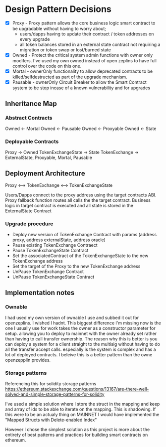 # Design Pattern Decisions

- [x] Proxy - Proxy pattern allows the core business logic smart contract to be upgradable without having to worry about;
  - users/dapps having to update their contract / token addresses on every upgrade
  - all token balances stored in an external state contract not requiring a migration or token swap or lost/burned state
- [x] Owned - Protect the critical system admin functions with owner only modifers. I've used my own owned instead of open zeplins to have full control over the code on this one.
- [x] Mortal - ownerOnly functionality to allow deprecated contracts to be killed/selfdestructed as part of the upgrade mechanism.
- [x] Pausable - ownerOnly Circuit Breaker to allow the Smart Contract system to be stop incase of a known vulnerability and for upgrades

## Inheritance Map

### Abstract Contracts

Owned <- Mortal
Owned <- Pausable
Owned <- Proxyable
Owned <- State

### Deployable Contracts

Proxy -> Owned
TokenExchangeState -> State
TokenExchange -> ExternalState, Proxyable, Mortal, Pausable

## Deployment Architecture

Proxy <--> TokenExchange <--> TokenExchangeState

Users/Dapps connect to the proxy address using the target contracts ABI.
Proxy fallback function routes all calls the the target contract.
Business logic in target contract is executed and all state is stored in the
ExternalState Contract

### Upgrade procedure

- Deploy new version of TokenExchange Contract with params (address proxy, address externalState, address oracle)
- Pause existing TokenExchange Contraect
- Pause TokenExchangeState Contract
- Set the associatedContract of the TokenExchangeState to the new TokenExchange address
- Set the target of the Proxy to the new TokenExchange address
- UnPause TokenExchange Contract
- UnPause TokenExchangeState Contract

## Implementation notes

### Ownable

I had used my own version of ownable I use and subbed it out for openzeplins. I wished I hadnt. This biggest difference I'm missing now is the one I usually use for work takes the owner as a constructor parameter for setup. allowing you to deploy to mainnet with the owner already set rather than having to call transfer ownership. The reason why this is better is you can deploy a system for a client straight to the multisig without having to do all the transfer accept calls. especially is the system is complex and has a lot of deployed contracts. I beleive this is a better pattern than the owne openzepplin provides.

### Storage patterns

Referencing this for solidity storage patterns
https://ethereum.stackexchange.com/questions/13167/are-there-well-solved-and-simple-storage-patterns-for-solidity

I've used a simple solution where I store the struct in the mapping and keep and array of ids to be able to iterate on the mapping. This is shadowing. If this were to be an actualy thing on MAINNET I would have
implemented the "Mapped Structs with Delete-enabled Index"

However I chose the simplest solution as this project is more about the entirety of best patterns and practices for building smart contracts on ethereum.
